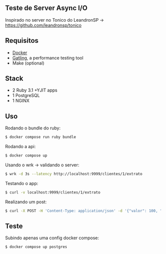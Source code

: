 ## Teste de Server Async I/O
Inspirado no server no Tonico do LeandronSP -> https://github.com/leandronsp/tonico

## Requisitos
* [Docker](https://docs.docker.com/get-docker/)
* [Gatling](https://gatling.io/open-source/), a performance testing tool
* Make (optional)

## Stack
* 2 Ruby 3.1 +YJIT apps
* 1 PostgreSQL
* 1 NGINX

## Uso

Rodando o bundle do ruby:

```bash
$ docker compose run ruby bundle
```

Rodando a api:

```bash
$ docker compose up 
```

Usando o wrk -> validando o server:

```bash
$ wrk -d 3s --latency http://localhost:9999/clientes/1/extrato
```

Testando o app:

```bash
$ curl -v localhost:9999/clientes/1/extrato
```

Realizando um post:

```bash
$ curl -X POST -H 'Content-Type: application/json' -d '{"valor": 100, "tipo": "c", "descricao": "blah"}' localhost:9999/clientes/1/transacoes
```

## Teste

Subindo apenas uma config docker compose:

```bash
$ docker compose up postgres
```